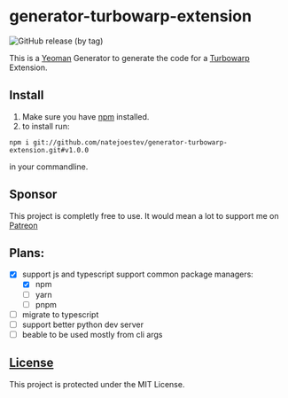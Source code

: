 # generator-turbowarp-extension
<p align="center">

  ![GitHub release (by tag)](https://img.shields.io/github/downloads/Natejoestev/generator-turbowarp-extension/total?link=https%3A%2F%2Fgithub.com%2FNatejoestev%2Fgenerator-turbowarp-extension%2Freleases)
</p>

This is a [Yeoman](https://yeoman.io/) Generator to generate the code for a [Turbowarp](https://turbowarp.org/) Extension.

## Install
1. Make sure you have [npm](https://docs.npmjs.com/downloading-and-installing-node-js-and-npm) installed.
2. to install run:
  ```
npm i git://github.com/natejoestev/generator-turbowarp-extension.git#v1.0.0
  ```
  in your commandline.

## Sponsor
This project is completly free to use.
It would mean a lot to support me on [Patreon](patreon.com/Natejoestev)

## Plans:
- [x] support js and typescript
support common package managers:
  - [x] npm
  - [ ] yarn
  - [ ] pnpm 
- [ ] migrate to typescript
- [ ] support better python dev server
- [ ] beable to be used mostly from cli args

## [License](./LICENSE)
This project is protected under the MIT License.
